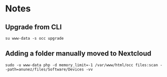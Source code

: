 # Notes

## Upgrade from CLI

```
su www-data -s occ upgrade
```

## Adding a folder manually moved to Nextcloud

```
sudo -u www-data php -d memory_limit=-1 /var/www/html/occ files:scan --path=anunez/files/Software/Devices -vv
```